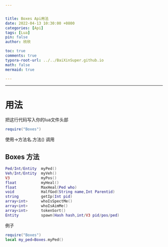 ```yaml
---


title: Boxes Api用法
date: 2022-04-13 10:30:00 +0800
categories: [Api]
tags: [Lua]
pin: false
author: 欣欣

toc: true
comments: true
typora-root-url: ../../BaiXinSuper.github.io
math: false
mermaid: true

---
```




---

# 用法

把这行代码写入你的lua文件头部

```lua
require("Boxes")
```

使用->方法名.方法() 调用

## Boxes 方法

```lua
Ped/Int/Entity  myPed()
Veh/Int/Entity  myVeh()
V3              myPos()
float           myHeal()
float           MaxHeal(Ped who)
void            HalfGod(String name,Int Parentid)
string          getIp(Int pid)
array<int>      whoIsSpectMe()
array<int>      whoIsAimMe()
array<int>      tokenSort()
Entity          spawn(Hash hash,int/V3 pid/pos/ped)
```

例子

```lua
require("Boxes")
local my_ped=Boxes.myPed()
```



